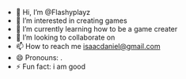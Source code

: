 - 👋 Hi, I’m @Flashyplayz
- 👀 I’m interested in  creating games
- 🌱 I’m currently learning  how to be a game creater
- 💞️ I’m looking to collaborate on 
- 📫 How to reach me  isaacdaniel@gmail.com
- 😄 Pronouns: .
- ⚡ Fun fact:  i am good

<!---
Flashyplayz/Flashyplayz is a ✨ special ✨ repository because its `README.md` (this file) appears on your GitHub profile.
You can click the Preview link to take a look at your changes.
--->
